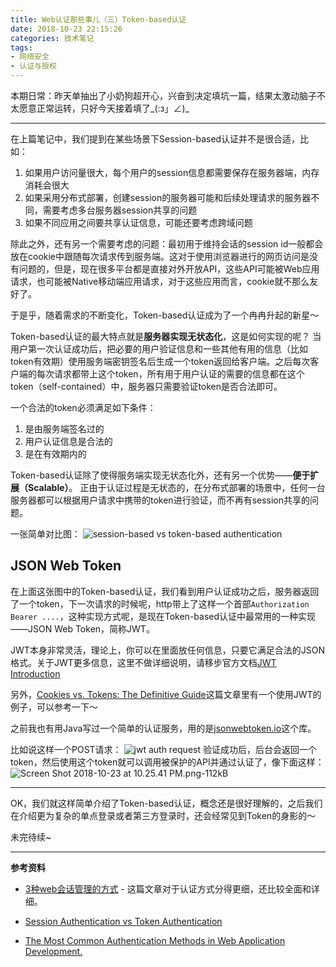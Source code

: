 ```yaml
---
title: Web认证那些事儿（三）Token-based认证
date: 2018-10-23 22:15:26
categories: 技术笔记
tags: 
- 网络安全
- 认证与授权
---
```


本期日常：昨天单抽出了小奶狗超开心，兴奋到决定填坑一篇，结果太激动脑子不太愿意正常运转，只好今天接着填了\_(:з」∠)\_

---

在上篇笔记中，我们提到在某些场景下Session-based认证并不是很合适，比如：

1. 如果用户访问量很大，每个用户的session信息都需要保存在服务器端，内存消耗会很大
2. 如果采用分布式部署，创建session的服务器可能和后续处理请求的服务器不同，需要考虑多台服务器session共享的问题
3. 如果不同应用之间要共享认证信息，可能还要考虑跨域问题

除此之外，还有另一个需要考虑的问题：最初用于维持会话的session id一般都会放在cookie中跟随每次请求传到服务端。这对于使用浏览器进行的网页访问是没有问题的，但是，现在很多平台都是直接对外开放API，这些API可能被Web应用请求，也可能被Native移动端应用请求，对于这些应用而言，cookie就不那么友好了。

于是乎，随着需求的不断变化，Token-based认证成为了一个冉冉升起的新星～

<!--more-->
Token-based认证的最大特点就是**服务器实现无状态化**，这是如何实现的呢？
当用户第一次认证成功后，把必要的用户验证信息和一些其他有用的信息（比如token有效期）使用服务端密钥签名后生成一个token返回给客户端。之后每次客户端的每次请求都带上这个token，所有用于用户认证的需要的信息都在这个token（self-contained）中，服务器只需要验证token是否合法即可。

一个合法的token必须满足如下条件：

1. 是由服务端签名过的
2. 用户认证信息是合法的
3. 是在有效期内的

Token-based认证除了使得服务端实现无状态化外，还有另一个优势——**便于扩展（Scalable）**。
正由于认证过程是无状态的，在分布式部署的场景中，任何一台服务器都可以根据用户请求中携带的token进行验证，而不再有session共享的问题。

一张简单对比图：
![session-based vs token-based authentication][1]

## JSON Web Token
在上面这张图中的Token-based认证，我们看到用户认证成功之后，服务器返回了一个token，下一次请求的时候呢，http带上了这样一个首部`Authorization Bearer ....`，这种实现方式呢，是现在Token-based认证中最常用的一种实现——JSON Web Token，简称JWT。

JWT本身非常灵活，理论上，你可以在里面放任何信息，只要它满足合法的JSON格式。关于JWT更多信息，这里不做详细说明，请移步官方文档[JWT Introduction][2]

另外，[Cookies vs. Tokens: The Definitive Guide][3]这篇文章里有一个使用JWT的例子，可以参考一下～

之前我也有用Java写过一个简单的认证服务，用的是[jsonwebtoken.io][4]这个库。

比如说这样一个POST请求：
![jwt auth request][5]
验证成功后，后台会返回一个token，然后使用这个token就可以调用被保护的API并通过认证了，像下面这样：
![Screen Shot 2018-10-23 at 10.25.41 PM.png-112kB][6]

---

OK，我们就这样简单介绍了Token-based认证，概念还是很好理解的，之后我们在介绍更为复杂的单点登录或者第三方登录时，还会经常见到Token的身影的～

未完待续~

---

**参考资料**

* [3种web会话管理的方式][7] - 这篇文章对于认证方式分得更细，还比较全面和详细。
* [Session Authentication vs Token Authentication][8]
* [The Most Common Authentication Methods in Web Application Development.][9]


  [1]: http://static.zybuluo.com/JaneL/kr3x579373jec10t3zsh8686/session-based%20vs%20token-based%20authentication.png
  [2]: https://jwt.io/introduction/
  [3]: https://dzone.com/articles/cookies-vs-tokens-the-definitive-guide
  [4]: https://java.jsonwebtoken.io/
  [5]: http://static.zybuluo.com/JaneL/ost2sj5pougv8wj8nbcxzm85/Screen%20Shot%202018-10-23%20at%2010.23.14%20PM.png
  [6]: http://static.zybuluo.com/JaneL/u4gmyz7g7knii5e2r5a3pj98/Screen%20Shot%202018-10-23%20at%2010.25.41%20PM.png
  [7]: https://www.cnblogs.com/lyzg/p/6067766.html
  [8]: https://security.stackexchange.com/questions/81756/session-authentication-vs-token-authentication
  [9]: https://medium.com/@pavithraranathunga/the-most-common-authentication-methods-in-web-application-development-35845ecb1da0